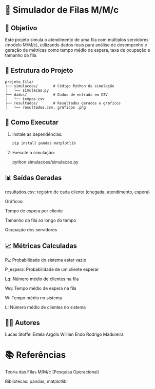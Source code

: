 # 🧪 Simulador de Filas M/M/c

## 🎯 Objetivo
Este projeto simula o atendimento de uma fila com múltiplos servidores (modelo M/M/c), utilizando dados reais para análise de desempenho e geração de métricas como tempo médio de espera, taxa de ocupação e tamanho da fila.

## 📂 Estrutura do Projeto

```text
projeto_fila/
├── simulacoes/       # Código Python da simulação
│   └── simulacao.py
├── dados/            # Dados de entrada em CSV
│   └── tempos.csv
├── resultados/       # Resultados gerados e gráficos
│   └── resultados.csv, gráficos .png
```

## 🚀 Como Executar

1. Instale as dependências:
   ```bash
   pip install pandas matplotlib

2. Execute a simulação:

   python simulacoes/simulacao.py

## 📊 Saídas Geradas
resultados.csv: registro de cada cliente (chegada, atendimento, espera)

Gráficos:

Tempo de espera por cliente

Tamanho da fila ao longo do tempo

Ocupação dos servidores

## 📈 Métricas Calculadas
P₀: Probabilidade do sistema estar vazio

P_espera: Probabilidade de um cliente esperar

Lq: Número médio de clientes na fila

Wq: Tempo médio de espera na fila

W: Tempo médio no sistema

L: Número médio de clientes no sistema

## 👨‍💻 Autores
Lucas Stoffel
Estela Argolo
Willian Endo
Rodrigo Madureira

# 📚 Referências
Teoria das Filas M/M/c (Pesquisa Operacional)

Bibliotecas: pandas, matplotlib
